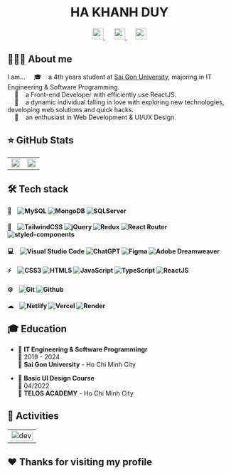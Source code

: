 <h1 align='center'>
  <b> HA KHANH DUY </b>
</h1>

<div align='center'>
  <a href="mailto:duy270201@gmail.com" >
    <img src="https://img.shields.io/badge/Gmail-D14836?style=flat&logo=gmail&logoColor=white" height="25"  alt="">
  </a>&nbsp;&nbsp;&nbsp;&nbsp;
  <a href="https://www.linkedin.com/in/hkduyh" >
    <img src="https://img.shields.io/badge/-LinkedIn-0a66c2?style=flat&logo=linkedin&logoWidth=20" height="25"  alt=""/>
  </a>&nbsp;&nbsp;&nbsp;&nbsp;
  <a href="https://personal-portfolio-peachh.vercel.app/" >
    <img src="https://img.shields.io/badge/Portfolio-FF1B2D?style=flat&logo=portfolio&logoColor=white" height="25"  alt=""/>
  </a>
</div>

## 👨🏻‍💻 About me

I am...
&nbsp;&nbsp;&nbsp;&nbsp;🎓    a 4th years student at [Sai Gon University](https://www.sgu.edu.vn/), majoring in IT Engineering & Software Programming.
<br/>&nbsp;&nbsp;&nbsp;&nbsp;💼    a Front-end Developer with efficiently use ReactJS.
<br/>&nbsp;&nbsp;&nbsp;&nbsp;🤔    a dynamic individual falling in love with exploring new technologies, developing web solutions and quick hacks.
<br/>&nbsp;&nbsp;&nbsp;&nbsp;🌱    an enthusiast in Web Development & UI/UX Design.

## ⭐ GitHub Stats

<table style="width:100%;">
  <tr>
    <td>
      <img src="https://github-readme-stats-sigma-five.vercel.app/api/top-langs/?username=khduyh&layout=compact&hide=CSS&langs_count=10&custom_title=Most%20used%20languages" alt="" width="100%"/>
    </td>
    <td>
      <img src="https://github-readme-stats.vercel.app/api?username=khduyh&show_icons=true&count_private=true&include_all_commits=true&custom_title=Activities%20on%20Github&theme=dark" alt="" width="100%" >
    </td>
  </tr>
</table>

## 🛠 Tech stack

#### 💾&nbsp;&nbsp;&nbsp;&nbsp;![MySQL](https://img.shields.io/badge/MySQL-005C84?style=flat&logo=mysql&logoColor=white)    ![MongoDB](https://img.shields.io/badge/MongoDB-4EA94B?style=flat&logo=mongodb&logoColor=white)    ![SQLServer](https://img.shields.io/badge/Microsoft%20SQL%20Server-CC2927?style=flat&logo=microsoft%20sql%20server&logoColor=white)
#### 🚀&nbsp;&nbsp;&nbsp;&nbsp;![TailwindCSS](https://img.shields.io/badge/Tailwind_CSS-38B2AC?style=flat&logo=tailwind-css&logoColor=white)    ![jQuery](https://img.shields.io/badge/jQuery-%230769AD.svg?style=flat&logo=jquery&logoColor=white)    ![Redux](https://img.shields.io/badge/Redux-593D88?style=flat&logo=redux&logoColor=white)    ![React Router](https://img.shields.io/badge/React_Router-CA4245?style=flat&logo=react-router&logoColor=white)    ![styled-components](https://img.shields.io/badge/styled--components-DB7093?style=flat&logo=styled-components&logoColor=white)
#### 💻&nbsp;&nbsp;&nbsp;&nbsp;![Visual Studio Code](https://img.shields.io/badge/Visual%20Studio%20Code-0078D4.svg?style=flat&logo=visual-studio-code&logoColor=white)    ![ChatGPT](https://img.shields.io/badge/chatGPT-74aa9c?style=flat&logo=openai&logoColor=white)    ![Figma](https://img.shields.io/badge/Figma-F24E1E?style=flat&logo=figma&logoColor=white)    ![Adobe Dreamweaver](https://img.shields.io/badge/Adobe%20Dreamweaver-072401?style=flat&logo=Adobe%20Dreamweaver&logoColor=34F400)
#### ⚡&nbsp;&nbsp;&nbsp;&nbsp;![CSS3](https://img.shields.io/badge/CSS3-%231572B6.svg?style=flat&logo=css3&logoColor=white)    ![HTML5](https://img.shields.io/badge/HTML5-%23E34F26.svg?style=flat&logo=html5&logoColor=white)    ![JavaScript](https://img.shields.io/badge/JavaScript-%23323330.svg?style=flat&logo=javascript&logoColor=%23F7DF1E)    ![TypeScript](https://img.shields.io/badge/TypeScript-007ACC?style=flat&logo=typescript&logoColor=white)    ![ReactJS](https://img.shields.io/badge/ReactJS-20232A?style=flat&logo=react&logoColor=61DAFB)
#### ⚙️&nbsp;&nbsp;&nbsp;&nbsp;![Git](https://img.shields.io/badge/Git-E44C30?style=flat&logo=git&logoColor=white)    ![Github](https://img.shields.io/badge/Github-100000?style=flat&logo=github&logoColor=white)
#### ☁&nbsp;&nbsp;&nbsp;&nbsp;![Netlify](https://img.shields.io/badge/Netlify-00C7B7?style=flat&logo=netlify&logoColor=white)    ![Vercel](https://img.shields.io/badge/Vercel-000000?style=flat&logo=vercel&logoColor=white)    ![Render](https://img.shields.io/badge/Render-36a9ae?style=flag&logo=Render&logoColor=white)

## 🎓 Education

- 📖 **IT Engineering & Software Programmingr**\
📆 2019 - 2024\
📍 **Sai Gon University** - Ho Chi Minh City

- 📖 **Basic UI Design Course**\
📆 04/2022\
📍 **TELOS ACADEMY** - Ho Chi Minh City


## 🧐 Activities

<table style="width:100%;">
  <tr>
    <td>
      <div align="center"> 
        <img src="https://cdn.dribbble.com/users/1059583/screenshots/4171367/coding-freak.gif" alt="dev" width="100%"/>
      </div>
    </td>
  </tr>
</table>

## :hearts: Thanks for visiting my profile
